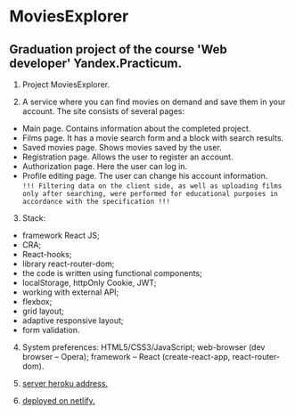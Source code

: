# MoviesExplorer

## Graduation project of the course 'Web developer' Yandex.Practicum.

1. Project MoviesExplorer.

2. A service where you can find movies on demand and save them in your account.
The site consists of several pages:
- Main page. Contains information about the completed project.
- Films page. It has a movie search form and a block with search results.
- Saved movies page. Shows movies saved by the user.
- Registration page. Allows the user to register an account.
- Authorization page. Here the user can log in.
- Profile editing page. The user can change his account information.<br>
`!!! Filtering data on the client side, as well as uploading films only after searching, were performed for educational purposes in accordance with the specification !!!`

3. Stack:
  - framework React JS;
  - CRA;
  - React-hooks;
  - library react-router-dom;
  - the code is written using functional components;
  - localStorage, httpOnly Cookie, JWT;
  - working with external API;
  - flexbox;
  - grid layout;
  - adaptive responsive layout;
  - form validation.

4. System preferences: HTML5/CSS3/JavaScript; web-browser (dev browser – Opera); framework – React (create-react-app, react-router-dom).

5. [server heroku address.](https://antoshkow-movies-explorer-api-a0c3f1feb873.herokuapp.com/ "server heroku address.")

6. [deployed on netlify.](https://antoshkow.movies-explorer.nomoredomains.monster/ "deployed on netlify.")
